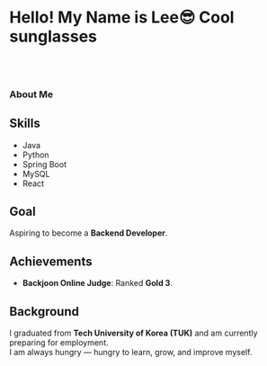 # Hello! My Name is Lee<span>&#x1F60E;</span> Cool sunglasses

<!--
**gfdsa9497/gfdsa9497** is a ✨ _special_ ✨ repository because its `README.md` (this file) appears on your GitHub profile.

Here are some ideas to get you started:

- 🔭 I’m currently working on ...
- 🌱 I’m currently learning ...
- 👯 I’m looking to collaborate on ...
- 🤔 I’m looking for help with ...
- 💬 Ask me about ...
- 📫 How to reach me: ...
- 😄 Pronouns: ...
- ⚡ Fun fact: ...
-->
<br><br>
### About Me

## Skills
- Java
- Python
- Spring Boot
- MySQL
- React

## Goal
Aspiring to become a **Backend Developer**.

## Achievements
- **Backjoon Online Judge**: Ranked **Gold 3**.

## Background
I graduated from **Tech University of Korea (TUK)** and am currently preparing for employment.  
I am always hungry — hungry to learn, grow, and improve myself.
